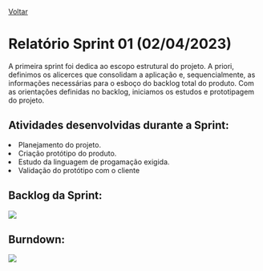 <a href="../README.md">Voltar</a>

# Relatório Sprint 01 (02/04/2023)

A primeira sprint foi dedica ao escopo estrutural do projeto. A priori, definimos os alicerces que consolidam a aplicação e, sequencialmente, as informações necessárias para o esboço do backlog total do produto. Com as orientações definidas no backlog, iniciamos os estudos e prototipagem do projeto. 


## Atividades desenvolvidas durante a Sprint:

<li>Planejamento do projeto.</li>
<li>Criação protótipo do produto.</li>
<li>Estudo da linguagem de progamação exigida.</li>
<li>Validação do protótipo com o cliente</li>


## Backlog da Sprint:

<img src="https://user-images.githubusercontent.com/112170274/229106631-a8c49352-8ca4-426c-beca-8b0332143a1d.PNG" />

## Burndown:

<img src="https://user-images.githubusercontent.com/112170274/229329453-7edb0a4e-8ad3-4cfe-ac61-15fef83b834e.png" />

